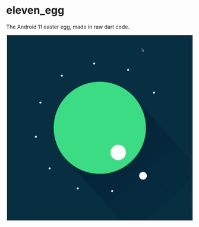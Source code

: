 # eleven_egg

The Android 11 easter egg, made in raw dart code.

<div id = "demo" align = "middle">
    <img src="assets/eleven_egg.gif" width=500>
</div>
